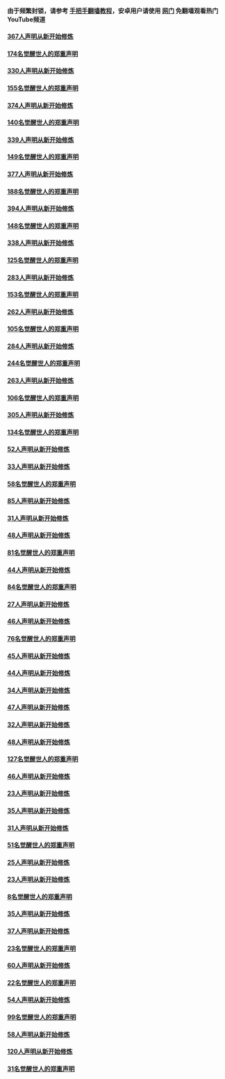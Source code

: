 #### 由于频繁封锁，请参考 [手把手翻墙教程](https://github.com/gfw-breaker/guides/wiki/)，安卓用户请使用 [网门](https://github.com/gfw-breaker/nogfw/blob/master/dl.md?t=06040900) 免翻墙观看热门YouTube频道 

#### [367人声明从新开始修炼](../pages/91/426421.md?t=06040900) 

#### [174名觉醒世人的郑重声明](../pages/91/426420.md?t=06040900) 

#### [330人声明从新开始修炼](../pages/91/426139.md?t=06040900) 

#### [155名觉醒世人的郑重声明](../pages/91/426138.md?t=06040900) 

#### [374人声明从新开始修炼](../pages/91/425811.md?t=06040900) 

#### [140名觉醒世人的郑重声明](../pages/91/425810.md?t=06040900) 

#### [339人声明从新开始修炼](../pages/91/425690.md?t=06040900) 

#### [149名觉醒世人的郑重声明](../pages/91/425689.md?t=06040900) 

#### [377人声明从新开始修炼](../pages/91/424867.md?t=06040900) 

#### [188名觉醒世人的郑重声明](../pages/91/424866.md?t=06040900) 

#### [394人声明从新开始修炼](../pages/91/423914.md?t=06040900) 

#### [148名觉醒世人的郑重声明](../pages/91/423913.md?t=06040900) 

#### [338人声明从新开始修炼](../pages/91/423540.md?t=06040900) 

#### [125名觉醒世人的郑重声明](../pages/91/423539.md?t=06040900) 

#### [283人声明从新开始修炼](../pages/91/423296.md?t=06040900) 

#### [153名觉醒世人的郑重声明](../pages/91/423295.md?t=06040900) 

#### [262人声明从新开始修炼](../pages/91/423004.md?t=06040900) 

#### [105名觉醒世人的郑重声明](../pages/91/423003.md?t=06040900) 

#### [284人声明从新开始修炼](../pages/91/422707.md?t=06040900) 

#### [244名觉醒世人的郑重声明](../pages/91/422706.md?t=06040900) 

#### [263人声明从新开始修炼](../pages/91/422553.md?t=06040900) 

#### [106名觉醒世人的郑重声明](../pages/91/422552.md?t=06040900) 

#### [305人声明从新开始修炼](../pages/91/422153.md?t=06040900) 

#### [134名觉醒世人的郑重声明](../pages/91/422152.md?t=06040900) 

#### [52人声明从新开始修炼](../pages/91/421846.md?t=06040900) 

#### [33人声明从新开始修炼](../pages/91/421804.md?t=06040900) 

#### [58名觉醒世人的郑重声明](../pages/91/421845.md?t=06040900) 

#### [85人声明从新开始修炼](../pages/91/421769.md?t=06040900) 

#### [31人声明从新开始修炼](../pages/91/421763.md?t=06040900) 

#### [48人声明从新开始修炼](../pages/91/421605.md?t=06040900) 

#### [81名觉醒世人的郑重声明](../pages/91/421656.md?t=06040900) 

#### [44人声明从新开始修炼](../pages/91/421544.md?t=06040900) 

#### [84名觉醒世人的郑重声明](../pages/91/421543.md?t=06040900) 

#### [27人声明从新开始修炼](../pages/91/421465.md?t=06040900) 

#### [46人声明从新开始修炼](../pages/91/421454.md?t=06040900) 

#### [76名觉醒世人的郑重声明](../pages/91/421453.md?t=06040900) 

#### [45人声明从新开始修炼](../pages/91/421452.md?t=06040900) 

#### [44人声明从新开始修炼](../pages/91/421422.md?t=06040900) 

#### [34人声明从新开始修炼](../pages/91/421322.md?t=06040900) 

#### [47人声明从新开始修炼](../pages/91/421264.md?t=06040900) 

#### [32人声明从新开始修炼](../pages/91/421225.md?t=06040900) 

#### [48人声明从新开始修炼](../pages/91/421202.md?t=06040900) 

#### [127名觉醒世人的郑重声明](../pages/91/421224.md?t=06040900) 

#### [46人声明从新开始修炼](../pages/91/421203.md?t=06040900) 

#### [23人声明从新开始修炼](../pages/91/421138.md?t=06040900) 

#### [35人声明从新开始修炼](../pages/91/421122.md?t=06040900) 

#### [31人声明从新开始修炼](../pages/91/421081.md?t=06040900) 

#### [51名觉醒世人的郑重声明](../pages/91/421080.md?t=06040900) 

#### [25人声明从新开始修炼](../pages/91/421020.md?t=06040900) 

#### [23人声明从新开始修炼](../pages/91/420884.md?t=06040900) 

#### [8名觉醒世人的郑重声明](../pages/91/420883.md?t=06040900) 

#### [35人声明从新开始修炼](../pages/91/420809.md?t=06040900) 

#### [37人声明从新开始修炼](../pages/91/420766.md?t=06040900) 

#### [23名觉醒世人的郑重声明](../pages/91/420765.md?t=06040900) 

#### [60人声明从新开始修炼](../pages/91/420727.md?t=06040900) 

#### [22名觉醒世人的郑重声明](../pages/91/420726.md?t=06040900) 

#### [54人声明从新开始修炼](../pages/91/420529.md?t=06040900) 

#### [99名觉醒世人的郑重声明](../pages/91/420528.md?t=06040900) 

#### [58人声明从新开始修炼](../pages/91/420198.md?t=06040900) 

#### [120人声明从新开始修炼](../pages/91/420141.md?t=06040900) 

#### [31名觉醒世人的郑重声明](../pages/91/420197.md?t=06040900) 

